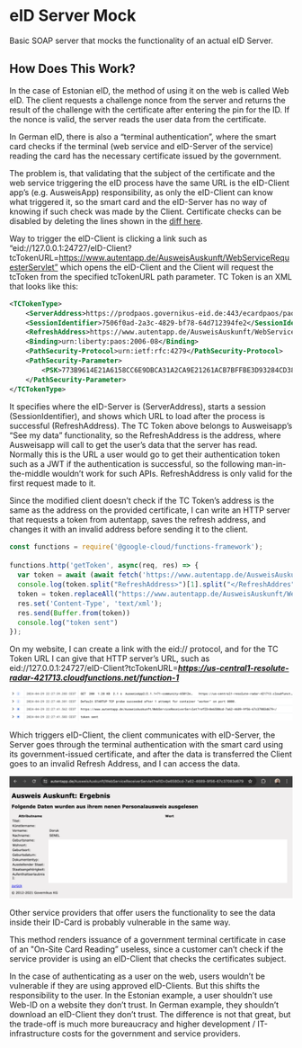 # eID Server Mock
Basic SOAP server that mocks the functionality of an actual eID Server.

## How Does This Work?
In the case of Estonian eID, the method of using it on the web is called Web eID. The client requests a challenge nonce from the server and returns the result of the challenge with the certificate after entering the pin for the ID. If the nonce is valid, the server reads the user data from the certificate.

In German eID, there is also a “terminal authentication”, where the smart card checks if the terminal (web service and eID-Server of the service)  reading the card has the necessary certificate issued by the government.

The problem is, that validating that the subject of the certificate and the web service triggering the eID process have the same URL is the eID-Client app’s (e.g. AusweisApp) responsibility, as only the eID-Client can know what triggered it, so the smart card and the eID-Server has no way of knowing if such check was made by the Client. Certificate checks can be disabled by deleting the lines shown in the [diff here](/eID-Client-Mock/DIFF.md).

Way to trigger the eID-Client is clicking a link such as  “eid://127.0.0.1:24727/eID-Client?tcTokenURL=https://www.autentapp.de/AusweisAuskunft/WebServiceRequesterServlet” which opens the eID-Client and the Client will request the tcToken from the specified tcTokenURL path parameter. TC Token is an XML that looks like this:

```xml
<TCTokenType>
	<ServerAddress>https://prodpaos.governikus-eid.de:443/ecardpaos/paosreceiver</ServerAddress>
	<SessionIdentifier>7506f0ad-2a3c-4829-bf78-64d712394fe2</SessionIdentifier>
	<RefreshAddress>https://www.autentapp.de/AusweisAuskunft/WebServiceReceiverServlet?refID=6613a9c8-a086-4924-8cce-24ca8a7cce9a</RefreshAddress>
	<Binding>urn:liberty:paos:2006-08</Binding>
	<PathSecurity-Protocol>urn:ietf:rfc:4279</PathSecurity-Protocol>
	<PathSecurity-Parameter>
		<PSK>773B9614E21A6158CC6E9DBCA31A2CA9E21261ACB7BFFBE3D93284CD38337200445BD0240B587E6B7233AFBC975F2C2EB513E74124DF160EF1EAA7C7E085B411</PSK>
	</PathSecurity-Parameter>
</TCTokenType>
```

It specifies where the eID-Server is (ServerAddress), starts a session (SessionIdentifier), and shows which URL to load after the process is successful (RefreshAddress). The TC Token above belongs to Ausweisapp’s “See my data” functionality, so the RefreshAddress is the address, where Ausweisapp will call to get the user’s data that the server has read. Normally this is the URL a user would go to get their authentication token such as a JWT if the authentication is successful, so the following man-in-the-middle wouldn’t work for such APIs. RefreshAddress is only valid for the first request made to it.

Since the modified client doesn’t check if the TC Token’s address is the same as the address on the provided certificate, I can write an HTTP server that requests a token from autentapp, saves the refresh address, and changes it with an invalid address before sending it to the client.

```js
const functions = require('@google-cloud/functions-framework');

functions.http('getToken', async(req, res) => {
  var token = await (await fetch('https://www.autentapp.de/AusweisAuskunft/WebServiceRequesterServlet')).text()
  console.log(token.split("RefreshAddress>")[1].split("</RefreshAddres")[0])
  token = token.replaceAll("https://www.autentapp.de/AusweisAuskunft/WebServiceReceiverServlet", "https://fakeadress.com/")
  res.set('Content-Type', 'text/xml');
  res.send(Buffer.from(token))
  console.log("token sent")
});

```

On my website, I can create a link with the eid:// protocol, and for the TC Token URL I can give that HTTP server’s URL, such as  eid://127.0.0.1:24727/eID-Client?tcTokenURL=***https://us-central1-resolute-radar-421713.cloudfunctions.net/function-1***

![Untitled](readme/Untitled.png)

Which triggers eID-Client, the client communicates with eID-Server, the Server goes through the terminal authentication with the smart card using its government-issued certificate, and after the data is transferred the Client goes to an invalid Refresh Address, and I can access the data.

![Untitled](readme/Untitled1.png)

Other service providers that offer users the functionality to see the data inside their ID-Card is probably vulnerable in the same way.

This method renders issuance of a government terminal certificate in case of an "On-Site Card Reading” useless, since a customer can’t check if the service provider is using an eID-Client that checks the certificates subject.

In the case of authenticating as a user on the web, users wouldn’t be vulnerable if they are using approved eID-Clients. But this shifts the responsibility to the user. In the Estonian example, a user shouldn’t use Web-ID on a website they don’t trust. In German example, they shouldn’t download an eID-Client they don’t trust. The difference is not that great, but the trade-off is much more bureaucracy and  higher development / IT-infrastructure costs for the government and service providers.